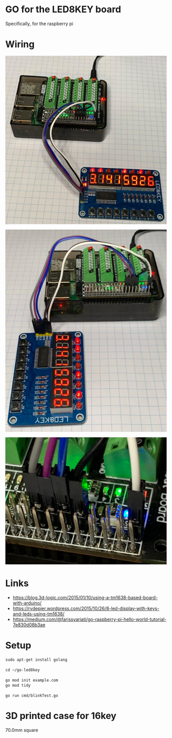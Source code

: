 # GO for the LED8KEY board

Specifically, for the raspberry pi

# Wiring

![](art/led8key1.jpg)

![](art/led8key2.jpg)

![](art/led8key3.jpg)

# Links
  - https://blog.3d-logic.com/2015/01/10/using-a-tm1638-based-board-with-arduino/
  - https://rydepier.wordpress.com/2015/10/26/8-led-display-with-keys-and-leds-using-tm1638/
  - https://medium.com/@farissyariati/go-raspberry-pi-hello-world-tutorial-7e830d08b3ae

# Setup
```
sudo apt-get install golang

cd ~/go-led8key

go mod init example.com
go mod tidy

go run cmd/blinkTest.go
```

# 3D printed case for 16key

70.0mm square